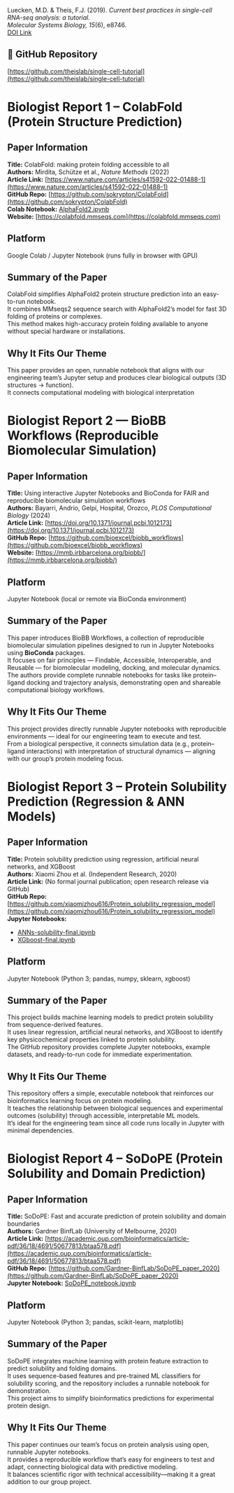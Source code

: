 Luecken, M.D. & Theis, F.J. (2019). *Current best practices in single-cell RNA-seq analysis: a tutorial.*  
*Molecular Systems Biology, 15*(6), e8746.  
[DOI Link](https://www.embopress.org/doi/10.15252/msb.20188746)  

## 🧬 GitHub Repository
[https://github.com/theislab/single-cell-tutorial](https://github.com/theislab/single-cell-tutorial)


# Biologist Report 1 – ColabFold (Protein Structure Prediction)

## Paper Information
**Title:** ColabFold: making protein folding accessible to all  
**Authors:** Mirdita, Schütze et al., *Nature Methods* (2022)  
**Article Link:** [https://www.nature.com/articles/s41592-022-01488-1](https://www.nature.com/articles/s41592-022-01488-1)  
**GitHub Repo:** [https://github.com/sokrypton/ColabFold](https://github.com/sokrypton/ColabFold)  
**Colab Notebook:** [AlphaFold2.ipynb](https://colab.research.google.com/github/sokrypton/ColabFold/blob/main/AlphaFold2.ipynb)  
**Website:** [https://colabfold.mmseqs.com](https://colabfold.mmseqs.com)

## Platform
Google Colab / Jupyter Notebook (runs fully in browser with GPU)

## Summary of the Paper
ColabFold simplifies AlphaFold2 protein structure prediction into an easy-to-run notebook.  
It combines MMseqs2 sequence search with AlphaFold2’s model for fast 3D folding of proteins or complexes.  
This method makes high-accuracy protein folding available to anyone without special hardware or installations.

## Why It Fits Our Theme
This paper provides an open, runnable notebook that aligns with our engineering team’s Jupyter setup and produces clear biological outputs (3D structures → function).  
It connects computational modeling with biological interpretation


# Biologist Report 2 — BioBB Workflows (Reproducible Biomolecular Simulation)

## Paper Information  
**Title:** Using interactive Jupyter Notebooks and BioConda for FAIR and reproducible biomolecular simulation workflows  
**Authors:** Bayarri, Andrio, Gelpí, Hospital, Orozco, *PLOS Computational Biology* (2024)  
**Article Link:** [https://doi.org/10.1371/journal.pcbi.1012173](https://doi.org/10.1371/journal.pcbi.1012173)  
**GitHub Repo:** [https://github.com/bioexcel/biobb_workflows](https://github.com/bioexcel/biobb_workflows)  
**Website:** [https://mmb.irbbarcelona.org/biobb/](https://mmb.irbbarcelona.org/biobb/)  

## Platform  
Jupyter Notebook (local or remote via BioConda environment)  

## Summary of the Paper  
This paper introduces BioBB Workflows, a collection of reproducible biomolecular simulation pipelines designed to run in Jupyter Notebooks using **BioConda** packages.  
It focuses on fair principles — Findable, Accessible, Interoperable, and Reusable — for biomolecular modeling, docking, and molecular dynamics.  
The authors provide complete runnable notebooks for tasks like protein–ligand docking and trajectory analysis, demonstrating open and shareable computational biology workflows.

## Why It Fits Our Theme  
This project provides directly runnable Jupyter notebooks with reproducible environments — ideal for our engineering team to execute and test.  
From a biological perspective, it connects simulation data (e.g., protein–ligand interactions) with interpretation of structural dynamics — aligning with our group’s protein modeling focus.  


# Biologist Report 3 – Protein Solubility Prediction (Regression & ANN Models)

## Paper Information
**Title:** Protein solubility prediction using regression, artificial neural networks, and XGBoost  
**Authors:** Xiaomi Zhou et al. (Independent Research, 2020)  
**Article Link:** (No formal journal publication; open research release via GitHub)  
**GitHub Repo:** [https://github.com/xiaomizhou616/Protein_solubility_regression_model](https://github.com/xiaomizhou616/Protein_solubility_regression_model)  
**Jupyter Notebooks:**  
- [ANNs-solubility-final.ipynb](https://github.com/xiaomizhou616/Protein_solubility_regression_model/blob/main/ANNs-solubility-final.ipynb)  
- [XGboost-final.ipynb](https://github.com/xiaomizhou616/Protein_solubility_regression_model/blob/main/XGboost-final.ipynb)

## Platform
Jupyter Notebook (Python 3; pandas, numpy, sklearn, xgboost)

## Summary of the Paper
This project builds machine learning models to predict protein solubility from sequence-derived features.  
It uses linear regression, artificial neural networks, and XGBoost to identify key physicochemical properties linked to protein solubility.  
The GitHub repository provides complete Jupyter notebooks, example datasets, and ready-to-run code for immediate experimentation.

## Why It Fits Our Theme
This repository offers a simple, executable notebook that reinforces our bioinformatics learning focus on protein modeling.  
It teaches the relationship between biological sequences and experimental outcomes (solubility) through accessible, interpretable ML models.  
It’s ideal for the engineering team since all code runs locally in Jupyter with minimal dependencies.


# Biologist Report 4 – SoDoPE (Protein Solubility and Domain Prediction)

## Paper Information
**Title:** SoDoPE: Fast and accurate prediction of protein solubility and domain boundaries  
**Authors:** Gardner BinfLab (University of Melbourne, 2020)  
**Article Link:** [https://academic.oup.com/bioinformatics/article-pdf/36/18/4691/50677813/btaa578.pdf](https://academic.oup.com/bioinformatics/article-pdf/36/18/4691/50677813/btaa578.pdf)  
**GitHub Repo:** [https://github.com/Gardner-BinfLab/SoDoPE_paper_2020](https://github.com/Gardner-BinfLab/SoDoPE_paper_2020)  
**Jupyter Notebook:** [SoDoPE_notebook.ipynb](https://github.com/Gardner-BinfLab/SoDoPE_paper_2020/blob/master/SoDoPE_notebook.ipynb)  

## Platform
Jupyter Notebook (Python 3; pandas, scikit-learn, matplotlib)

## Summary of the Paper
SoDoPE integrates machine learning with protein feature extraction to predict solubility and folding domains.  
It uses sequence-based features and pre-trained ML classifiers for solubility scoring, and the repository includes a runnable notebook for demonstration.  
This project aims to simplify bioinformatics predictions for experimental protein design.

## Why It Fits Our Theme
This paper continues our team’s focus on protein analysis using open, runnable Jupyter notebooks.  
It provides a reproducible workflow that’s easy for engineers to test and adapt, connecting biological data with predictive modeling.  
It balances scientific rigor with technical accessibility—making it a great addition to our group project.
